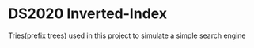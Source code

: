 # DS2020 Inverted-Index
Tries(prefix trees) used in this project to simulate a simple search engine
